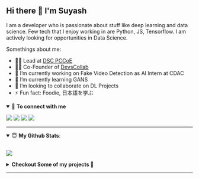 ## Hi there 👋 I'm Suyash

I am a developer who is passionate about stuff like deep learning and data science. Few tech that I enjoy working in are Python, JS, Tensorflow. I am actively looking for opportunities in Data Science.

Somethings about me:

- 🦸‍♂️ Lead at [DSC PCCoE](https://twitter.com/dscpccoe)
- 👨‍💻 Co-Founder of [DevsCollab](https://github.com/devscollab)
- 🔭 I’m currently working on Fake Video Detection as AI Intern at CDAC
- 🌱 I’m currently learning GANS
- 👯 I’m looking to collaborate on DL Projects
- ⚡ Fun fact: Foodie,
  日本語を学ぶ

<details open>
<summary>🤝 <b>To connect with me</b></summary>

<p>
 
[<img src ="https://img.shields.io/badge/portfolio-%23.svg?&style=for-the-badge&logo=&logoColor=white%22">](https://suyashsonawane.github.io/)
[<img src="https://img.shields.io/badge/twitter-%231DA1F2.svg?&style=for-the-badge&logo=twitter&logoColor=white" />](https://twitter.com/SuyashYSonawane) 
[<img src="https://img.shields.io/badge/medium-%2312100E.svg?&style=for-the-badge&logo=medium&logoColor=white" />](https://towardsdatascience.com/@suyashsonawane007)
[<img src="https://img.shields.io/badge/linkedin-%230077B5.svg?&style=for-the-badge&logo=linkedin&logoColor=white" />](https://www.linkedin.com/in/suyash-sonawane-44661417b/)

</p>

</details>

---

<details open>
 <summary> 😇 <b>My Github Stats</b>: </summary>

<br>

<p align>
  <img src = "https://github-readme-stats.vercel.app/api?username=suyashsonawane">
  <!-- <img src = "https://github-readme-stats.vercel.app/api/top-langs/?username=suyashsonawane&hide=css,js,html&theme=tokyonight"> -->
</p>

</details>

<details> 
 <summary><b>Checkout Some of my projects 🤗</b></summary>

<br>
<a target="_blank" href="https://www.youtube.com/watch?v=kDGQDVmToVI">
<img src="https://img.youtube.com/vi/kDGQDVmToVI/0.jpg" alt="drawing" width="200" alt="AI Dancer with GANS"/>
</a>

<a target="_blank" href="https://www.youtube.com/watch?v=1P_GYSFTXnc">
<img src="https://img.youtube.com/vi/1P_GYSFTXnc/0.jpg" alt="drawing" width="200" alt="Driving AID"/>
</a>

<a target="_blank" href="https://www.youtube.com/watch?v=uECdm-_oA1I">
<img src="https://img.youtube.com/vi/uECdm-_oA1I/0.jpg" alt="drawing" width="200" alt="Driving AID"/>
</a>
<br>
<br>
<a target="_blank" href="https://github-readme-medium-recent-article.vercel.app/medium/@suyashsonawane007/0"><img src="https://github-readme-medium-recent-article.vercel.app/medium/@suyashsonawane007/0" alt="Recent Article 0"></a>
<br>
<br>
<a target="_blank" href="https://github-readme-medium-recent-article.vercel.app/medium/@suyashsonawane007/1"><img src="https://github-readme-medium-recent-article.vercel.app/medium/@suyashsonawane007/1" alt="Recent Article 1"></a>
<br>
<br>
<a target="_blank" href="https://github-readme-medium-recent-article.vercel.app/medium/@suyashsonawane007/2"><img src="https://github-readme-medium-recent-article.vercel.app/medium/@suyashsonawane007/2" alt="Recent Article 2"></a>

</details>

---
